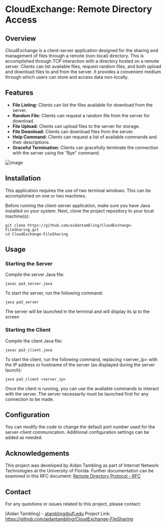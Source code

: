 # CloudExchange: Remote Directory Access

## Overview
CloudExchange is a client-server application designed for the sharing and management of files through a remote (non-local) directory. This is accomplished through TCP interaction with a directory hosted on a remote server. Clients can list available files, request random files, and both upload and download files to and from the server. It provides a convenient medium through which users can store and access data non-locally.

## Features
- **File Listing:** Clients can list the files available for download from the server.
- **Random File:** Clients can request a random file from the server for download.
- **File Upload:** Clients can upload files to the server for storage.
- **File Download:** Clients can download files from the server.
- **Help Command:** Clients can request a list of available commands and their descriptions.
- **Graceful Termination:** Clients can gracefully terminate the connection with the server using the "Bye" command.

![image](https://github.com/aidantambling/CloudExchange-FileSharing/assets/101668617/b8c47388-da46-4b06-b628-e42e9a762c10)

## Installation
This application requires the use of two terminal windows. This can be accomplished on one or two machines.

Before running the client-server application, make sure you have Java installed on your system. Next, clone the project repository to your local machine(s):

```console
git clone https://github.com/aidantambling/CloudExchange-FileSharing.git
cd CloudExchange-FileSharing
```

## Usage
### Starting the Server

Compile the server Java file:

```console
javac pa3_server.java
```

To start the server, run the following command:

```console
java pa3_server
```

The server will be launched in the terminal and will display its ip to the screen
### Starting the Client

Compile the client Java file:

```console
javac pa3_client.java
```

To start the client, run the following command, replacing <server_ip> with the IP address or hostname of the server (as displayed during the server launch):

```console
java pa3_client <server_ip>
```

Once the client is running, you can use the available commands to interact with the server. The server necessarily must be launched first for any connection to be made.

## Configuration
You can modify the code to change the default port number used for the server-client communication.
Additional configuration settings can be added as needed.

## Acknowledgements
This project was developed by Aidan Tambling as part of Internet Network Technologies at the University of Florida.
Further documentation can be examined in this RFC document: [Remote Directory Protocol - RFC](tambling_majumder_report.pdf)


## Contact
For any questions or issues related to this project, please contact:

[Aidan Tambling] - atambling@ufl.edu
Project Link: https://github.com/aidantambling/CloudExchange-FileSharing
